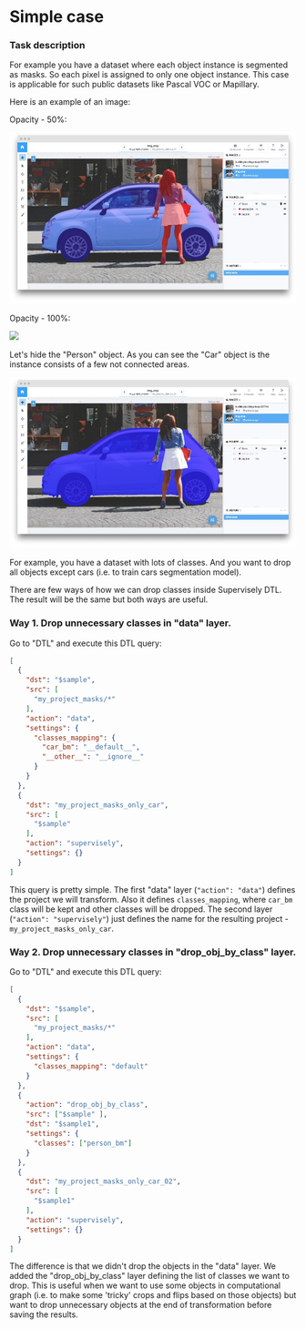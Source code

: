# Simple case

### Task description

For example you have a dataset where each object instance is segmented as masks. So each pixel is assigned to only one object instance. This case is applicable for such public datasets like Pascal VOC or Mapillary.

Here is an example of an image:

Opacity - 50%:

![](<01 (1).jpg>)

Opacity - 100%:

![](02.jpg)

Let's hide the "Person" object. As you can see the "Car" object is the instance consists of a few not connected areas.

![](<03 (1).jpg>)

For example, you have a dataset with lots of classes. And you want to drop all objects except cars (i.e. to train cars segmentation model).

There are few ways of how we can drop classes inside Supervisely DTL. The result will be the same but both ways are useful.

### Way 1. Drop unnecessary classes in "data" layer.

Go to "DTL" and execute this DTL query:

```json
[
  {
    "dst": "$sample",
    "src": [
      "my_project_masks/*"
    ],
    "action": "data",
    "settings": {
      "classes_mapping": {
        "car_bm": "__default__",
        "__other__": "__ignore__"
      }
    }
  },
  {
    "dst": "my_project_masks_only_car",
    "src": [
      "$sample"
    ],
    "action": "supervisely",
    "settings": {}
  }
]
```

This query is pretty simple. The first "data" layer (`"action": "data"`) defines the project we will transform. Also it defines `classes_mapping`, where `car_bm` class will be kept and other classes will be dropped. The second layer (`"action": "supervisely"`) just defines the name for the resulting project - `my_project_masks_only_car`.

### Way 2. Drop unnecessary classes in "drop\_obj\_by\_class" layer.

Go to "DTL" and execute this DTL query:

```json
[
  {
    "dst": "$sample",
    "src": [
      "my_project_masks/*"
    ],
    "action": "data",
    "settings": {
      "classes_mapping": "default"
    }
  },
  {
    "action": "drop_obj_by_class",
    "src": ["$sample" ],
    "dst": "$sample1",
    "settings": {
      "classes": ["person_bm"]
    }
  },
  {
    "dst": "my_project_masks_only_car_02",
    "src": [
      "$sample1"
    ],
    "action": "supervisely",
    "settings": {}
  }
]
```

The difference is that we didn't drop the objects in the "data" layer. We added the "drop\_obj\_by\_class" layer defining the list of classes we want to drop. This is useful when we want to use some objects in computational graph (i.e. to make some 'tricky' crops and flips based on those objects) but want to drop unnecessary objects at the end of transformation before saving the results.
